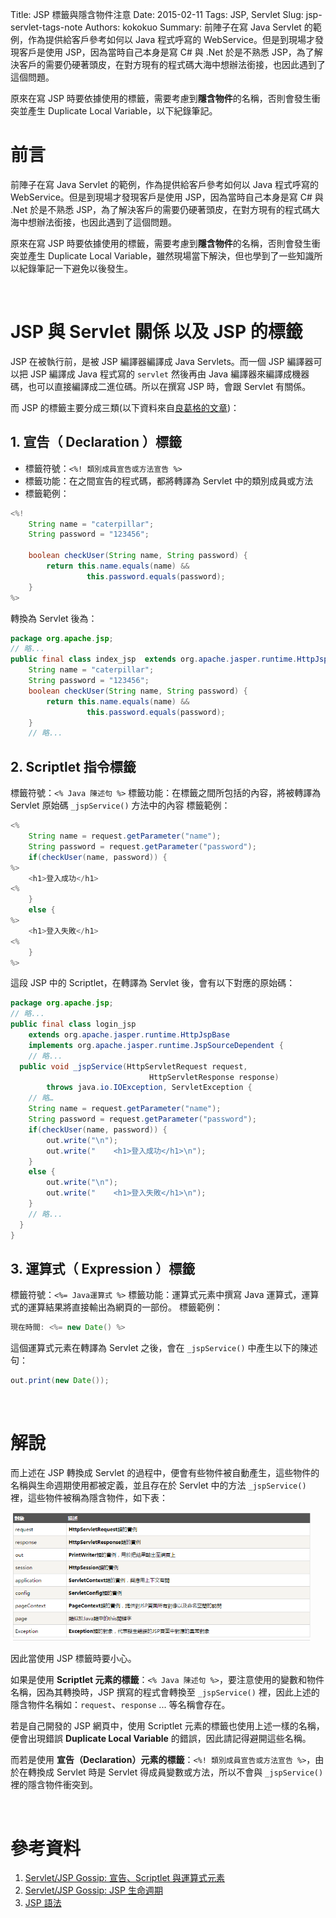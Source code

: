 Title: JSP 標籤與隱含物件注意
Date: 2015-02-11
Tags: JSP, Servlet
Slug: jsp-servlet-tags-note
Authors: kokokuo
Summary: 前陣子在寫 Java Servlet 的範例，作為提供給客戶參考如何以 Java 程式呼寫的 WebService。但是到現場才發現客戶是使用 JSP，因為當時自己本身是寫 C# 與 .Net 於是不熟悉 JSP，為了解決客戶的需要仍硬著頭皮，在對方現有的程式碼大海中想辦法銜接，也因此遇到了這個問題。

原來在寫 JSP 時要依據使用的標籤，需要考慮到**隱含物件**的名稱，否則會發生衝突並產生 Duplicate Local Variable，以下紀錄筆記。


# 前言
前陣子在寫 Java Servlet 的範例，作為提供給客戶參考如何以 Java 程式呼寫的 WebService。但是到現場才發現客戶是使用 JSP，因為當時自己本身是寫 C# 與 .Net 於是不熟悉 JSP，為了解決客戶的需要仍硬著頭皮，在對方現有的程式碼大海中想辦法銜接，也因此遇到了這個問題。

原來在寫 JSP 時要依據使用的標籤，需要考慮到**隱含物件**的名稱，否則會發生衝突並產生 Duplicate Local Variable，雖然現場當下解決，但也學到了一些知識所以紀錄筆記一下避免以後發生。

<br/>

# JSP 與 Servlet 關係 以及 JSP 的標籤
JSP 在被執行前，是被 JSP 編譯器編譯成 Java Servlets。而一個 JSP 編譯器可以把 JSP 編譯成 Java 程式寫的 `servlet` 然後再由 Java 編譯器來編譯成機器碼，也可以直接編譯成二進位碼。所以在撰寫 JSP 時，會跟 Servlet 有關係。

而 JSP 的標籤主要分成三類(以下資料來自[良葛格的文章](https://openhome.cc/Gossip/ServletJSP/DeclarationScriptletExpression.html))：

## 1. 宣告（ Declaration ）標籤

- 標籤符號：`<%! 類別成員宣告或方法宣告 %>`
- 標籤功能：在之間宣告的程式碼，都將轉譯為 Servlet 中的類別成員或方法
- 標籤範例：

```java
<%!
    String name = "caterpillar";
    String password = "123456";
 
    boolean checkUser(String name, String password) {
        return this.name.equals(name) && 
                 this.password.equals(password);    
    }
%>
```

轉換為 Servlet 後為：

```java
package org.apache.jsp;
// 略...
public final class index_jsp  extends org.apache.jasper.runtime.HttpJspBase implements org.apache.jasper.runtime.JspSourceDependent {
    String name = "caterpillar";
    String password = "123456";
    boolean checkUser(String name, String password) {
        return this.name.equals(name) && 
                 this.password.equals(password);
    }
    // 略...
```

## 2. Scriptlet 指令標籤
標籤符號：`<% Java 陳述句 %>`
標籤功能：在標籤之間所包括的內容，將被轉譯為 Servlet 原始碼 `_jspService()` 方法中的內容
標籤範例：

```java
<%
    String name = request.getParameter("name");
    String password = request.getParameter("password");
    if(checkUser(name, password)) {
%>
    <h1>登入成功</h1>
<%
    }
    else {
%>
    <h1>登入失敗</h1>
<%
    }
%>
```

這段 JSP 中的 Scriptlet，在轉譯為 Servlet 後，會有以下對應的原始碼：

```java
package org.apache.jsp;
// 略...
public final class login_jsp 
    extends org.apache.jasper.runtime.HttpJspBase
    implements org.apache.jasper.runtime.JspSourceDependent {
    // 略...
  public void _jspService(HttpServletRequest request, 
                               HttpServletResponse response)
        throws java.io.IOException, ServletException {
    // 略…
    String name = request.getParameter("name");
    String password = request.getParameter("password");
    if(checkUser(name, password)) {
        out.write("\n");
        out.write("    <h1>登入成功</h1>\n");
    }
    else {
        out.write("\n");
        out.write("    <h1>登入失敗</h1>\n");
    }
    // 略...
  }
}
```

## 3. 運算式（ Expression ）標籤
標籤符號：`<%= Java運算式 %>`
標籤功能：運算式元素中撰寫 Java 運算式，運算式的運算結果將直接輸出為網頁的一部份。
標籤範例：

```java
現在時間: <%= new Date() %>
```

這個運算式元素在轉譯為 Servlet 之後，會在 `_jspService()` 中產生以下的陳述句：

```java
out.print(new Date());
```

<br/>

# 解說
而上述在 JSP 轉換成 Servlet 的過程中，便會有些物件被自動產生，這些物件的名稱與生命週期使用都被定義，並且存在於 Servlet 中的方法 `_jspService()` 裡，這些物件被稱為隱含物件，如下表：

<img src="../images/20150211-jsp-servlet-tags-note/JSP-implict-object.png" alt="JSP-implict-object" width="480px"/>

因此當使用 JSP 標籤時要小心。

如果是使用 **Scriptlet 元素的標籤**：`<% Java 陳述句 %>`，要注意使用的變數和物件名稱，因為其轉換時，JSP 撰寫的程式會轉換至 `_jspService()` 裡，因此上述的隱含物件名稱如：`request`、`response` ... 等名稱會存在。

若是自己開發的 JSP 網頁中，使用 Scriptlet 元素的標籤也使用上述一樣的名稱，便會出現錯誤 **Duplicate Local Variable** 的錯誤，因此請記得避開這些名稱。

而若是使用 **宣告（Declaration）元素的標籤**：`<%! 類別成員宣告或方法宣告 %>`，由於在轉換成 Servlet 時是 Servlet 得成員變數或方法，所以不會與 `_jspService()` 裡的隱含物件衝突到。

<br/>

# 參考資料
1. [Servlet/JSP Gossip: 宣告、Scriptlet 與運算式元素](http://openhome.cc/Gossip/ServletJSP/DeclarationScriptletExpression.html)
2. [Servlet/JSP Gossip: JSP 生命週期](http://openhome.cc/Gossip/ServletJSP/JSPLifeCycle.html)
3. [JSP 語法](http://www.w3cschool.cc/jsp/jsp-syntax.html)